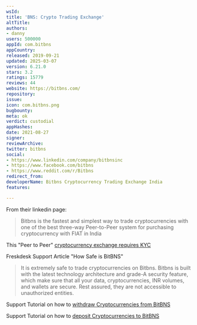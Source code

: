```yaml
---
wsId: 
title: 'BNS: Crypto Trading Exchange'
altTitle: 
authors:
- danny
users: 500000
appId: com.bitbns
appCountry: 
released: 2019-09-21
updated: 2025-03-07
version: 6.21.0
stars: 3.2
ratings: 15779
reviews: 44
website: https://bitbns.com/
repository: 
issue: 
icon: com.bitbns.png
bugbounty: 
meta: ok
verdict: custodial
appHashes: 
date: 2021-08-27
signer: 
reviewArchive: 
twitter: bitbns
social:
- https://www.linkedin.com/company/bitbnsinc
- https://www.facebook.com/bitbns
- https://www.reddit.com/r/Bitbns
redirect_from: 
developerName: Bitbns Cryptocurrency Trading Exchange India
features: 

---
```


From their linkedin page:

> Bitbns is the fastest and simplest way to trade cryptocurrencies with one of the best three-way Peer-to-Peer system for purchasing cryptocurrency with FIAT in India 

This "Peer to Peer" [cryptocurrency exchange requires KYC](https://bitbns.com/trade/#/verify/international)

Freskdesk Support Article "How Safe is BitBNS"

> It is extremely safe to trade cryptocurrencies on Bitbns. Bitbns is built with the latest technology architecture and grade-A security feature, which make sure that all your data, cryptocurrencies, INR volumes, and wallets are secure. Rest assured, they are not accessible to unauthorized entities.

Support Tutorial on how to [withdraw Cryptocurrencies from BitBNS](https://bitbns.freshdesk.com/support/solutions/articles/35000045142-how-to-withdraw-cryptocurrencies-from-bitbns-)

Support Tutorial on how to [deposit Cryptocurrencies to BitBNS](https://bitbns.freshdesk.com/support/solutions/articles/35000045132-how-to-deposit-cryptocurrencies-on-bitbns-)
